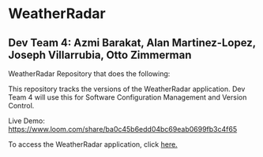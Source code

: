 # WeatherRadar
## Dev Team 4: Azmi Barakat, Alan Martinez-Lopez, Joseph Villarrubia, Otto Zimmerman
WeatherRadar Repository that does the following:

This repository tracks the versions of the WeatherRadar application. Dev Team 4 will use this for Software Configuration Management and Version Control.

Live Demo: https://www.loom.com/share/ba0c45b6edd04bc69eab0699fb3c4f65

To access the WeatherRadar application, click [here.](https://am26001.github.io/WeatherRadar/index.html)

